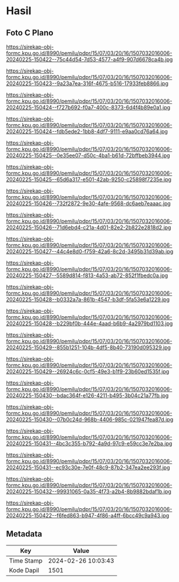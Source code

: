 # Hasil

## Foto C Plano

https://sirekap-obj-formc.kpu.go.id/8990/pemilu/pdpr/15/07/03/20/16/1507032016006-20240225-150422--75c44d54-7d53-4577-a4f9-907d6678ca4b.jpg

https://sirekap-obj-formc.kpu.go.id/8990/pemilu/pdpr/15/07/03/20/16/1507032016006-20240225-150423--9a23a7ea-316f-4675-b516-17933feb8866.jpg

https://sirekap-obj-formc.kpu.go.id/8990/pemilu/pdpr/15/07/03/20/16/1507032016006-20240225-150424--f727b692-f0a7-400c-8373-6d4f4b89e0a1.jpg

https://sirekap-obj-formc.kpu.go.id/8990/pemilu/pdpr/15/07/03/20/16/1507032016006-20240225-150424--fdb5ede2-1bb8-4df7-9111-e9aa0cd76a64.jpg

https://sirekap-obj-formc.kpu.go.id/8990/pemilu/pdpr/15/07/03/20/16/1507032016006-20240225-150425--0e35ee07-d50c-4ba1-b61d-72bffbeb3944.jpg

https://sirekap-obj-formc.kpu.go.id/8990/pemilu/pdpr/15/07/03/20/16/1507032016006-20240225-150425--65d6a317-e501-42ab-9250-c25898f7235e.jpg

https://sirekap-obj-formc.kpu.go.id/8990/pemilu/pdpr/15/07/03/20/16/1507032016006-20240225-150426--732f2872-9e30-4afe-9568-dc6aeb7eaaac.jpg

https://sirekap-obj-formc.kpu.go.id/8990/pemilu/pdpr/15/07/03/20/16/1507032016006-20240225-150426--71d6ebd4-c21a-4d01-82e2-2b822e2818d2.jpg

https://sirekap-obj-formc.kpu.go.id/8990/pemilu/pdpr/15/07/03/20/16/1507032016006-20240225-150427--44c4e8d0-f759-42a6-8c2d-3495b31d39ab.jpg

https://sirekap-obj-formc.kpu.go.id/8990/pemilu/pdpr/15/07/03/20/16/1507032016006-20240225-150427--5589d814-f813-4a53-ab72-852f1fbedc0a.jpg

https://sirekap-obj-formc.kpu.go.id/8990/pemilu/pdpr/15/07/03/20/16/1507032016006-20240225-150428--b0332a7a-861b-4547-b3df-5fa53e6a1229.jpg

https://sirekap-obj-formc.kpu.go.id/8990/pemilu/pdpr/15/07/03/20/16/1507032016006-20240225-150428--b229bf0b-444e-4aad-b6b9-4a2979bd1103.jpg

https://sirekap-obj-formc.kpu.go.id/8990/pemilu/pdpr/15/07/03/20/16/1507032016006-20240225-150429--855b1251-104b-4df5-8b40-73190d095329.jpg

https://sirekap-obj-formc.kpu.go.id/8990/pemilu/pdpr/15/07/03/20/16/1507032016006-20240225-150429--26924c6c-0cf5-49e3-b1f9-23b60ed1535f.jpg

https://sirekap-obj-formc.kpu.go.id/8990/pemilu/pdpr/15/07/03/20/16/1507032016006-20240225-150430--bdac364f-e126-4211-b495-3b04c21a77fb.jpg

https://sirekap-obj-formc.kpu.go.id/8990/pemilu/pdpr/15/07/03/20/16/1507032016006-20240225-150430--07b0c24d-968b-4406-985c-021947fea87d.jpg

https://sirekap-obj-formc.kpu.go.id/8990/pemilu/pdpr/15/07/03/20/16/1507032016006-20240225-150431--4bc3c355-b792-4a9d-97c9-e59cc3e7e2ba.jpg

https://sirekap-obj-formc.kpu.go.id/8990/pemilu/pdpr/15/07/03/20/16/1507032016006-20240225-150431--ec93c30e-7e0f-48c9-87b2-347ea2ee293f.jpg

https://sirekap-obj-formc.kpu.go.id/8990/pemilu/pdpr/15/07/03/20/16/1507032016006-20240225-150432--99931065-0a35-4f73-a2b4-8b9882bdaf1b.jpg

https://sirekap-obj-formc.kpu.go.id/8990/pemilu/pdpr/15/07/03/20/16/1507032016006-20240225-150422--f6fed863-b947-4f86-a4ff-6bcc49c9a943.jpg


## Metadata

| Key        | Value               |
| ---------- | ------------------- |
| Time Stamp | 2024-02-26 10:03:43 |
| Kode Dapil | 1501                |



